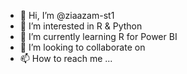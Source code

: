 - 👋 Hi, I’m @ziaazam-st1
- 👀 I’m interested in R & Python
- 🌱 I’m currently learning R for Power BI
- 💞️ I’m looking to collaborate on 
- 📫 How to reach me ...

<!---
ziaazam-st1/ziaazam-st1 is a ✨ special ✨ repository because its `README.md` (this file) appears on your GitHub profile.
You can click the Preview link to take a look at your changes.
--->
